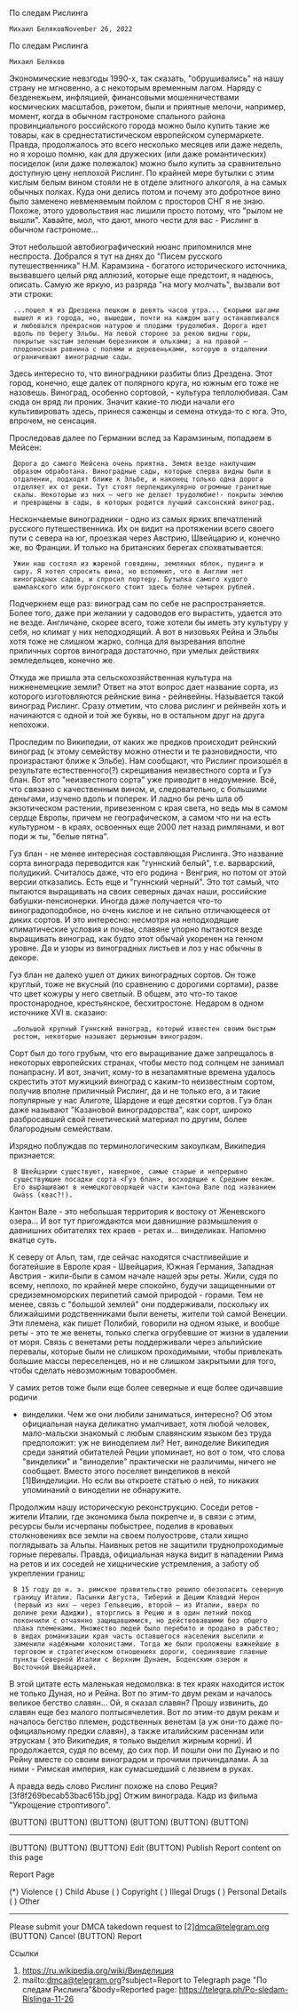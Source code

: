 По следам Рислинга


    Михаил БеляковNovember 26, 2022

По следам Рислинга


    Михаил Беляков

   Экономические невзгоды 1990-х, так сказать, "обрушивались" на нашу
   страну не мгновенно, а с некоторым временным лагом. Наряду с
   безденежьем, инфляцией, финансовыми мошенничествами космических
   масштабов, рэкетом, были и приятные мелочи, например, момент, когда в
   обычном гастрономе спального района провинциального российского города
   можно было купить такие же товары, как в среднестатистическом
   европейском супермаркете. Правда, продолжалось это всего несколько
   месяцев или даже недель, но я хорошо помню, как для дружеских (или даже
   романтических) посиделок (или даже полежалок) можно было купить за
   сравнительно доступную цену неплохой Рислинг. По крайней мере бутылки с
   этим кислым белым вином стояли не в отделе элитного алкоголя, а на
   самых обычных полках. Куда они делись потом и почему это добротное вино
   было заменено невменяемым пойлом с просторов СНГ я не знаю. Похоже,
   этого удовольствия нас лишили просто потому, что "рылом не вышли".
   Хавайте, мол, что дают, много чести для вас - Рислинг в обычном
   гастрономе...

   Этот небольшой автобиографический нюанс припомнился мне неспроста.
   Добрался я тут на днях до "Писем русского путешественника" Н.М.
   Карамзина - богатого исторического источника, вызвавшего целый ряд
   аллюзий, которые еще предстоит, я надеюсь, описать. Самую же яркую, из
   разряда "на могу молчать", вызвали вот эти строки:

     ...пошел я из Дрездена пешком в девять часов утра... Скорыми шагами
     вышел я из города, но, вышедши, почти на каждом шагу останавливался
     и любовался прекрасною натурою и плодами трудолюбия. Дорога идет
     вдоль по берегу Эльбы. На левой стороне за рекою видны горы,
     покрытые частым зеленым березником и ольхами; а на правой –
     плодоносная равнина с полями и деревеньками, которую в отдалении
     ограничивают виноградные сады.

   Здесь интересно то, что виноградники разбиты близ Дрездена. Этот город,
   конечно, еще далек от полярного круга, но южным его тоже не назовешь.
   Виноград, особенно сортовой, - культура теплолюбивая. Сам сюда он вряд
   ли проник. Значит какие-то люди начали его культивировать здесь,
   принеся саженцы и семена откуда-то с юга. Это, впрочем, не сенсация.

   Проследовав далее по Германии вслед за Карамзиным, попадаем в Мейсен:

     Дорога до самого Мейсена очень приятна. Земля везде наилучшим
     образом обработана. Виноградные сады, которые сперва видны были в
     отдалении, подходят ближе к Эльбе, и наконец только одна дорога
     отделяет их от реки. Тут стоят перпендикулярно огромные гранитные
     скалы. Некоторые из них – чего не делает трудолюбие!- покрыты землею
     и превращены в сады, в которых родится лучший саксонский виноград.

   Нескончаемые виноградники - одно из самых ярких впечатлений русского
   путешественника. Их он видит на протяжении всего своего пути с севера
   на юг, проезжая через Австрию, Швейцарию и, конечно же, во Франции. И
   только на британских берегах спохватывается:

     Ужин наш состоял из жареной говядины, земляных яблок, пудинга и
     сыру. Я хотел спросить вина, но вспомнил, что в Англии нет
     виноградных садов, и спросил портеру. Бутылка самого худого
     шампанского или бургонского стоит здесь более четырех рублей.

   Подчеркнем еще раз: виноград сам по себе не распространяется. Более
   того, даже при желании у садоводов его вырастить, удается это не везде.
   Англичане, скорее всего, тоже хотели бы иметь эту культуру у себя, но
   климат у них неподходящий. А вот в низовьях Рейна и Эльбы хотя тоже не
   слишком жарко, солнца для вызревания вполне приличных сортов винограда
   достаточно, при умелых действиях земледельцев, конечно же.

   Откуда же пришла эта сельскохозяйственная культура на нижненемецкие
   земли? Ответ на этот вопрос дает название сорта, из которого
   изготовляются рейнские вина - рейнвейны. Называется такой виноград
   Рислинг. Сразу отметим, что слова рислинг и рейнвейн хоть и начинаются
   с одной и той же буквы, но в остальном друг на друга непохожи.

   Проследим по Википедии, от каких же предков происходит рейнский
   виноград (к этому семейству можно отнести и те разновидности, что
   произрастают ближе к Эльбе). Нам сообщают, что Рислинг произошёл в
   результате естественного(?) скрещивания неизвестного сорта и Гуэ блан.
   Вот это "неизвестного сорта" уже приводит в недоумение. Всё, что
   связано с качественным вином, и, следовательно, с большими деньгами,
   изучено вдоль и поперек. И ладно бы речь шла об экзотическом растении,
   привезенном с края света, но ведь мы в самом сердце Европы, причем не
   географическом, а самом что ни на есть культурном - в краях, освоенных
   еще 2000 лет назад римлянами, и вот поди ж ты, "белые пятна".

   Гуэ блан - не менее интересная составляющая Рислинга. Это название
   сорта винограда переводится как "гуннский белый", т.е. варварский,
   полудикий. Считалось даже, что его родина - Венгрия, но потом от этой
   версии отказались. Есть еще и "гуннский черный". Это тот самый, что
   пытаются выращивать на своих северных дачах наши, российские
   бабушки-пенсионерки. Иногда даже получается что-то виноградоподобное,
   но очень кислое и не сильно отличающееся от диких сортов. И это
   интересно: несмотря на неподходящие климатические условия и почвы,
   славяне упорно пытаются везде выращивать виноград, как будто этот
   обычай укоренен на генном уровне. Да и узоры из виноградных листьев и
   лоз у нас обычны в декоре.

   Гуэ блан не далеко ушел от диких виноградных сортов. Он тоже круглый,
   тоже не вкусный (по сравнению с дорогими сортами), разве что цвет
   кожуры у него светлый. В общем, это что-то такое простонародное,
   крестьянское, бесхитростоне. Недаром в одном источнике XVI в. сказано:

     …большой крупный Гуннский виноград, который известен своим быстрым
     ростом, некоторые называют дерьмовым виноградом.

   Сорт был до того грубым, что его выращивание даже запрещалось в
   некоторых европейских странах, чтобы место под солнцем не занимал
   понапрасну. И вот, значит, кому-то в незапамятные времена удалось
   скрестить этот мужицкий виноград с каким-то неизвестным сортом, получив
   вполне приличный Рислинг, да и не только его, а и такие популярные у
   нас Алиготе, Шардоне и еще десятки сортов. Гуэ блан даже называют
   "Казановой виноградорства", как сорт, широко разбросавший свой
   генетический материал по другим, более благородным семействам.

   Изрядно поблуждав по терминологическим закоулкам, Википедия признается:

     В Швейцарии существуют, наверное, самые старые и непрерывно
     существующие посадки сорта <Гуэ блан>, восходящие к Средним векам.
     Его выращивают в немецкоговорящей части кантона Вале под названием
     Gwäss (квас?!).

   Кантон Вале - это небольшая территория к востоку от Женевского озера...
   И вот тут пригождаются мои давнишние размышления о давнишних обитателях
   тех краев - ретах и... винделиках. Напомню вкатце суть.

   К северу от Альп, там, где сейчас находятся счастливейшие и богатейшие
   в Европе края - Швейцария, Южная Германия, Западная Австрия - жили-были
   в самом начале нашей эры реты. Жили, судя по всему, неплохо, по крайней
   мере спокойно, будучи защищенными от средиземноморских перипетий самой
   природой - горами. Тем не менее, связь с "большой землей" они
   поддерживали, поскольку их ближайшими родственниками были венеты,
   жители той самой Венеции. Эти племена, как пишет Полибий, говорили на
   одном языке, и вообше реты - это те же венеты, только слегка огрубевшие
   от жизни в удалении от моря. Связь с венетами реты поддерживали через
   альпийские перевалы, которые были не слишком проходимыми, чтобы
   привлекать большие массы переселенцев, но и не слишком закрытыми для
   того, чтобы сделать невозможным товарообмен.

   У самих ретов тоже были еще более северные и еще более одичавшие родичи
   - винделики. Чем же они любили заниматься, интересно? Об этом
   официальная наука деликатно умалчивает, хотя любой человек,
   мало-мальски знакомый с любым славянским языком без труда предположит:
   уж не виноделием ли? Нет, виноделие Википедия среди занятий обитателей
   Реции упоминает, но вот о том, что слова "винделики" и "виноделие"
   практически не различимы, ничего не сообщает. Вместо этого поселяет
   винделиков в некой [1]Винделиции. Но если вы откроете статью о ней, то
   никаких упоминаний о виноделии не обнаружите.

   Продолжим нашу историческую реконструкцию. Соседи ретов - жители
   Италии, где экономика была покрепче и, в связи с этим, ресурсы были
   исчерпаны побыстрее, поделив в кровавых столкновениях все земли на
   своем полуострове, стали хищно поглядывать за Альпы. Наивных ретов не
   защитили труднопроходимые горные перевалы. Правда, официальная наука
   видит в нападении Рима на ретов и их соседей не хищнические
   устремления, а заботу об укреплении границ:

     В 15 году до н. э. римское правительство решило обезопасить северную
     границу Италии. Пасынки Августа, Тиберий и Децим Клавдий Нерон
     (первый из них — через Гельвецию, второй — из Италии, вверх по
     долине реки Адиджи), вторглись в Рецию и в один летний поход
     покончили с отчаянно защищавшимися, но действовавшими без общего
     плана племенами. Множество людей было перебито и продано в рабство;
     в видах романизации края часть оставшегося населения выселили и
     заменили надёжными колонистами. Тогда же были проложены важнейшие в
     торговом и стратегическом отношениях дороги, соединявшие главные
     пункты Северной Италии с Верхним Дунаем, Боденским озером и
     Восточной Швейцарией.

   В этой цитате есть маленькая недомолвка: в тех краях находится исток не
   только Дуная, но и Рейна. Вот по этим-то двум рекам и началось великое
   бегство славян... Ой, я сказал славян? Прошу извинить, до славян еще
   без малого полтысячелетия. Вот по этим-то двум рекам и началось бегство
   племен, родственных венетам (а уж они-то даже по-официальному предки
   славян), а также италийским расеннам или этрускам ( это Википедия, я
   только выделил жирным корни). И продолжается, судя по всему, до сих
   пор. И пошли они по Дунаю и по Рейну вместе со своим виноградом и
   прочими причиндалами. А за ними - Римская империя, как сумасшедший с
   лезвием в руках.

   А правда ведь слово Рислинг похоже на слово Реция?
   [3f8f269becab53bac615b.jpg] Отжим винограда. Кадр из фильма "Укрощение
   строптивого".

   (BUTTON) (BUTTON) (BUTTON) (BUTTON) (BUTTON) (BUTTON)
   ____________________
   (BUTTON) (BUTTON)
   (BUTTON) Edit (BUTTON) Publish
   Report content on this page

Report Page

   (*) Violence ( ) Child Abuse ( ) Copyright ( ) Illegal Drugs ( )
   Personal Details ( ) Other
   ____________________
   Please submit your DMCA takedown request to [2]dmca@telegram.org
   (BUTTON) Cancel (BUTTON) Report

Ссылки

   1. https://ru.wikipedia.org/wiki/Винделиция
   2. mailto:dmca@telegram.org?subject=Report to Telegraph page "По следам Рислинга"&body=Reported page: https://telegra.ph/Po-sledam-Rislinga-11-26



